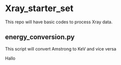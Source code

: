 # Xray_starter_set
This repo will have basic codes to process Xray data. 

## energy_conversion.py
This script will convert Amstrong to KeV and vice versa

Hallo